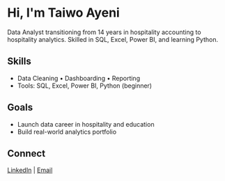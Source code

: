 # Hi, I'm Taiwo Ayeni

Data Analyst transitioning from 14 years in hospitality accounting to hospitality analytics. Skilled in SQL, Excel, Power BI, and learning Python.

## Skills
- Data Cleaning • Dashboarding • Reporting
- Tools: SQL, Excel, Power BI, Python (beginner)

## Goals
- Launch data career in hospitality and education
- Build real-world analytics portfolio

## Connect
[LinkedIn](https://linkedin.com/in/taiwo-ayeni-22ba07240/) | [Email](taiwoayeni2021@gmail.com)
